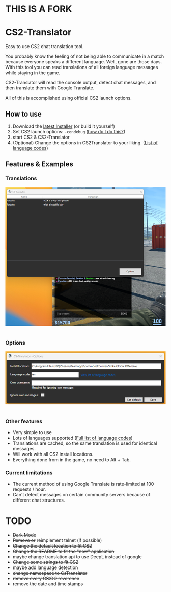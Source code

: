 # THIS IS A FORK

# CS2-Translator
Easy to use CS2 chat translation tool. 

You probably know the feeling of not being able to communicate in a match because everyone speaks a different language.
Well, gone are those days. With this tool you can read translations of all foreign language messages while staying in the game.

CS2-Translator will read the console output, detect chat messages, and then translate them with Google Translate.

All of this is accomplished using official CS2 launch options.

## How to use

1. Download the [latest Installer](https://github.com/ParadoxLeon/CS2-Translator/releases) (or build it yourself)
2. Set CS2 launch options: `-condebug` ([how do I do this?](https://support.steampowered.com/kb_article.php?ref=1040-JWMT-2947)) 
3. start CS2 & CS2-Translator
4. (Optional) Change the options in CS2Translator to your liking. ([List of language codes](https://cloud.google.com/translate/docs/languages))

## Features & Examples

### Translations
![](img/translation.png)<br /><br />

### Options
![](img/options.png)<br /><br />

### Other features
* Very simple to use
* Lots of languages supported ([Full list of language codes](https://cloud.google.com/translate/docs/languages))
* Translations are cached, so the same translation is used for identical messages.
* Will work with all CS2 install locations.
* Everything done from in the game, no need to Alt + Tab.

### Current limitations
* The current method of using Google Translate is rate-limited at 100 requests / hour.
* Can't detect messages on certain community servers because of different chat structures.

# TODO

- ~~Dark Mode~~
- ~~Remove or~~ reimplement telnet (if possible)
- ~~Change the default location to fit CS2~~
- ~~Change the README to fit the "new" application~~
- maybe change translation api to use DeepL instead of google
- ~~Change some strings to fit CS2~~
- maybe add language detection
- ~~change namespace to CsTranslator~~
- ~~remove every CS:GO reverence~~
- ~~remove the date and time stamps~~

